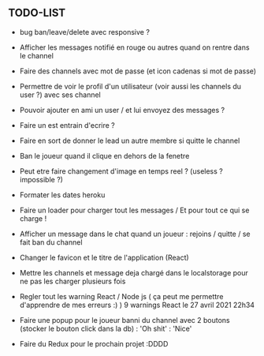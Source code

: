 ## TODO-LIST

- bug ban/leave/delete avec responsive ?
- Afficher les messages notifié en rouge ou autres quand on rentre dans le channel

- Faire des channels avec mot de passe (et icon cadenas si mot de passe)
- Permettre de voir le profil d'un utilisateur (voir aussi les channels du user ?) avec ses channel
- Pouvoir ajouter en ami un user / et lui envoyez des messages ?

- Faire un est entrain d'ecrire ?
- Faire en sort de donner le lead un autre membre si quitte le channel
- Ban le joueur quand il clique en dehors de la fenetre

- Peut etre faire changement d'image en temps reel ? (useless ? impossible ?)
- Formater les dates heroku
- Faire un loader pour charger tout les messages / Et pour tout ce qui se charge !
- Afficher un message dans le chat quand un joueur : rejoins / quitte / se fait ban du channel
- Changer le favicon et le titre de l'application (React)
- Mettre les channels et message deja chargé dans le localstorage pour ne pas les charger plusieurs fois
- Regler tout les warning React / Node js ( ça peut me permettre d'apprendre de mes erreurs :) ) 9 warnings React le 27 avril 2021 22h34
- Faire une popup pour le joueur banni du channel avec 2 boutons (stocker le bouton click dans la db) : 'Oh shit' : 'Nice'

- Faire du Redux pour le prochain projet :DDDD